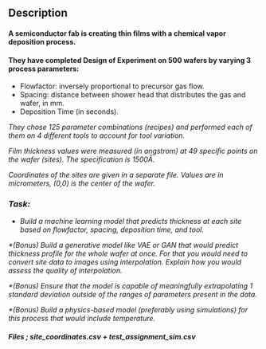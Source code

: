 ## Description

#### A semiconductor fab is creating thin films with a chemical vapor deposition process.

#### They have completed Design of Experiment on 500 wafers by varying 3 process parameters:

   * Flowfactor: inversely proportional to precursor gas flow.</blockquote>
   * Spacing: distance between shower head that distributes the gas and wafer, in mm.</blockquote>
   * Deposition Time (in seconds).</blockquote>

<i> They chose 125 parameter combinations (recipes) and performed each of them on 4 different tools to account for tool variation.

<i> Film thickness values were measured (in angstrom) at 49 specific points on the wafer (sites). The specification is 1500Å.

<i> Coordinates of the sites are given in a separate file. Values are in micrometers, (0,0) is the center of the wafer.

### Task:
    
   * Build a machine learning model that predicts thickness at each site based on flowfactor, spacing, deposition time, and tool.
    
   *(Bonus) Build a generative model like VAE or GAN that would predict thickness profile for the whole wafer at once. For that you would need to convert site data to images using interpolation. Explain how you would assess the quality of interpolation.
    
   *(Bonus) Ensure that the model is capable of meaningfully extrapolating 1 standard deviation outside of the ranges of parameters present in the data.
    
   *(Bonus) Build a physics-based model (preferably using simulations) for this process that would include temperature.

#### Files ; site_coordinates.csv + test_assignment_sim.csv
